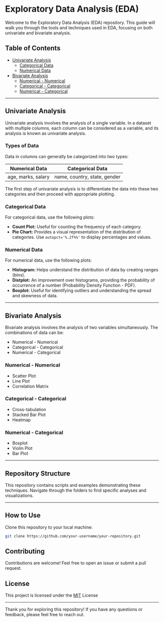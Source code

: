 # Exploratory Data Analysis (EDA)

Welcome to the Exploratory Data Analysis (EDA) repository. This guide will walk you through the tools and techniques used in EDA, focusing on both univariate and bivariate analysis.

## Table of Contents
- [Univariate Analysis](#univariate-analysis)
  - [Categorical Data](#categorical-data)
  - [Numerical Data](#numerical-data)
- [Bivariate Analysis](#bivariate-analysis)
  - [Numerical - Numerical](#numerical---numerical)
  - [Categorical - Categorical](#categorical---categorical)
  - [Numerical - Categorical](#numerical---categorical)

---

## Univariate Analysis

Univariate analysis involves the analysis of a single variable. In a dataset with multiple columns, each column can be considered as a variable, and its analysis is known as univariate analysis.

### Types of Data
Data in columns can generally be categorized into two types:

| Numerical Data     | Categorical Data               |
| ------------------ | ------------------------------ |
| age, marks, salary | name, country, state, gender   |

The first step of univariate analysis is to differentiate the data into these two categories and then proceed with appropriate plotting.

### Categorical Data
For categorical data, use the following plots:
- **Count Plot:** Useful for counting the frequency of each category.
- **Pie Chart:** Provides a visual representation of the distribution of categories. Use `autopct='%.2f%%'` to display percentages and values.

### Numerical Data
For numerical data, use the following plots:
- **Histogram:** Helps understand the distribution of data by creating ranges (bins).
- **Distplot:** An improvement over histograms, providing the probability of occurrence of a number (Probability Density Function - PDF).
- **Boxplot:** Useful for identifying outliers and understanding the spread and skewness of data.

---

## Bivariate Analysis

Bivariate analysis involves the analysis of two variables simultaneously. The combinations of data can be:

- Numerical - Numerical
- Categorical - Categorical
- Numerical - Categorical

### Numerical - Numerical
- Scatter Plot
- Line Plot
- Correlation Matrix

### Categorical - Categorical
- Cross-tabulation
- Stacked Bar Plot
- Heatmap

### Numerical - Categorical
- Boxplot
- Violin Plot
- Bar Plot

---

## Repository Structure

This repository contains scripts and examples demonstrating these techniques. Navigate through the folders to find specific analyses and visualizations.

---

## How to Use

Clone this repository to your local machine:
```bash
git clone https://github.com/your-username/your-repository.git

```


## Contributing

Contributions are welcome! Feel free to open an issue or submit a pull request.

## License

This project is licensed under the [MIT](https://choosealicense.com/licenses/mit/) License


---

Thank you for exploring this repository! If you have any questions or feedback, please feel free to reach out.
